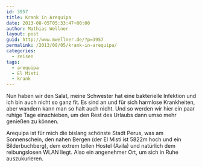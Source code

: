 ```yaml
---
id: 3957
title: Krank in Arequipa
date: 2013-08-05T05:33:47+00:00
author: Mathias Wellner
layout: post
guid: http://www.mwellner.de/?p=3957
permalink: /2013/08/05/krank-in-arequipa/
categories:
  - reisen
tags:
  - arequipa
  - El Misti
  - krank
---
```

Nun haben wir den Salat, meine Schwester hat eine bakterielle Infektion und ich bin auch nicht so ganz fit. Es sind an und für sich harmlose Krankheiten, aber wandern kann man so halt auch nicht. Und so werden wir hier ein paar ruhige Tage einschieben, um den Rest des Urlaubs dann umso mehr genießen zu können. 

Arequipa ist für mich die bislang schönste Stadt Perus, was am Sonnenschein, den nahen Bergen (der El Misti ist 5822m hoch und ein Bilderbuchberg), dem extrem tollen Hostel (Avila) und natürlich dem reibungslosen WLAN liegt. Also ein angenehmer Ort, um sich in Ruhe auszukurieren.